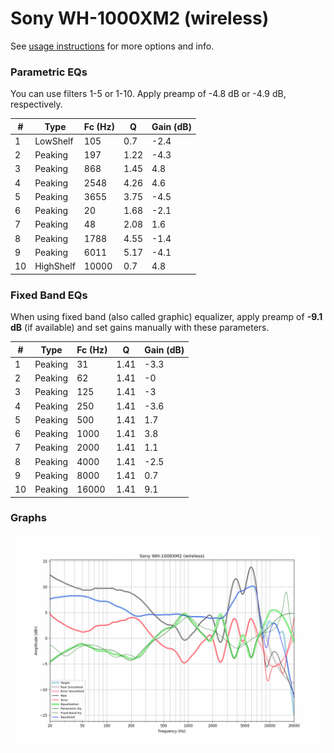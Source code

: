 # Sony WH-1000XM2 (wireless)
See [usage instructions](https://github.com/jaakkopasanen/AutoEq#usage) for more options and info.

### Parametric EQs
You can use filters 1-5 or 1-10. Apply preamp of -4.8 dB or -4.9 dB, respectively.

|   # | Type      |   Fc (Hz) |    Q |   Gain (dB) |
|-----|-----------|-----------|------|-------------|
|   1 | LowShelf  |       105 | 0.7  |        -2.4 |
|   2 | Peaking   |       197 | 1.22 |        -4.3 |
|   3 | Peaking   |       868 | 1.45 |         4.8 |
|   4 | Peaking   |      2548 | 4.26 |         4.6 |
|   5 | Peaking   |      3655 | 3.75 |        -4.5 |
|   6 | Peaking   |        20 | 1.68 |        -2.1 |
|   7 | Peaking   |        48 | 2.08 |         1.6 |
|   8 | Peaking   |      1788 | 4.55 |        -1.4 |
|   9 | Peaking   |      6011 | 5.17 |        -4.1 |
|  10 | HighShelf |     10000 | 0.7  |         4.8 |

### Fixed Band EQs
When using fixed band (also called graphic) equalizer, apply preamp of **-9.1 dB** (if available) and set gains manually with these parameters.

|   # | Type    |   Fc (Hz) |    Q |   Gain (dB) |
|-----|---------|-----------|------|-------------|
|   1 | Peaking |        31 | 1.41 |        -3.3 |
|   2 | Peaking |        62 | 1.41 |        -0   |
|   3 | Peaking |       125 | 1.41 |        -3   |
|   4 | Peaking |       250 | 1.41 |        -3.6 |
|   5 | Peaking |       500 | 1.41 |         1.7 |
|   6 | Peaking |      1000 | 1.41 |         3.8 |
|   7 | Peaking |      2000 | 1.41 |         1.1 |
|   8 | Peaking |      4000 | 1.41 |        -2.5 |
|   9 | Peaking |      8000 | 1.41 |         0.7 |
|  10 | Peaking |     16000 | 1.41 |         9.1 |

### Graphs
![](./Sony%20WH-1000XM2%20(wireless).png)
